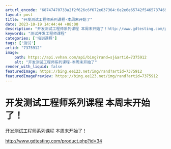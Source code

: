 ```yaml
---
arturl_encode: "68747470733a2f2f626c6f672e637364:6e2e6e65742f54657374696e675f69735f62656c696576696e:672f61727469636c652f64657461696c732f37333735393132"
layout: post
title: "开发测试工程师系列课程-本周末开始了"
date: 2023-10-19 14:44:44 +08:00
description: "开发测试工程师系列课程 本周末开始了！http://www.gdtesting.com/produc"
keywords: "测试开发工程师课程"
categories: ['培训课程']
tags: ['测试']
artid: "7375912"
image:
    path: https://api.vvhan.com/api/bing?rand=sj&artid=7375912
    alt: "开发测试工程师系列课程-本周末开始了"
render_with_liquid: false
featuredImage: https://bing.ee123.net/img/rand?artid=7375912
featuredImagePreview: https://bing.ee123.net/img/rand?artid=7375912
---
```


# 开发测试工程师系列课程 本周末开始了！

开发测试工程师系列课程 本周末开始了！

<http://www.gdtesting.com/product.php?id=34>